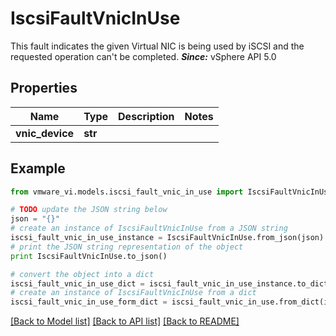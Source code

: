 # IscsiFaultVnicInUse

This fault indicates the given Virtual NIC is being used by iSCSI and the requested operation can't be completed.  ***Since:*** vSphere API 5.0 

## Properties
Name | Type | Description | Notes
------------ | ------------- | ------------- | -------------
**vnic_device** | **str** |  | 

## Example

```python
from vmware_vi.models.iscsi_fault_vnic_in_use import IscsiFaultVnicInUse

# TODO update the JSON string below
json = "{}"
# create an instance of IscsiFaultVnicInUse from a JSON string
iscsi_fault_vnic_in_use_instance = IscsiFaultVnicInUse.from_json(json)
# print the JSON string representation of the object
print IscsiFaultVnicInUse.to_json()

# convert the object into a dict
iscsi_fault_vnic_in_use_dict = iscsi_fault_vnic_in_use_instance.to_dict()
# create an instance of IscsiFaultVnicInUse from a dict
iscsi_fault_vnic_in_use_form_dict = iscsi_fault_vnic_in_use.from_dict(iscsi_fault_vnic_in_use_dict)
```
[[Back to Model list]](../README.md#documentation-for-models) [[Back to API list]](../README.md#documentation-for-api-endpoints) [[Back to README]](../README.md)


